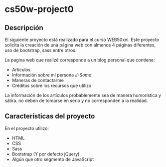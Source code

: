 # cs50w-project0

## Descripción

El siguiente proyecto está realizado para el curso WEB50xni. Este proyecto solicita la creación de una página web con almenos 4 páginas diferentes, uso de bootstrap, sass entre otros.

La pagina web que realizé corresponde a un blog personal que contiene:

- Artículos
- Información sobre mí persona *J-Soma*
- Maneras de contactarme
- Créditos sobre los recursos que utilizo

La información de los artículos probablemente sea de manera humorística y sátira. no deben de tomarse en serio y no corresponden a la realidad.

## Características del proyecto

En el proyecto utilizo:
- HTML
- CSS
- Sass
- Bootstrap (Y por defecto jQuery)
- Algún que otro segmento de JavaScript